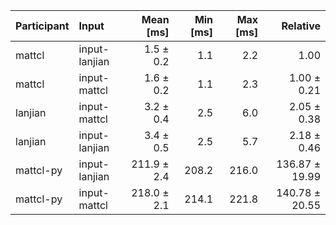 | Participant | Input | Mean [ms] | Min [ms] | Max [ms] | Relative |
|:---|:---|---:|---:|---:|---:|
| mattcl | input-lanjian | 1.5 ± 0.2 | 1.1 | 2.2 | 1.00 |
| mattcl | input-mattcl | 1.6 ± 0.2 | 1.1 | 2.3 | 1.00 ± 0.21 |
| lanjian | input-mattcl | 3.2 ± 0.4 | 2.5 | 6.0 | 2.05 ± 0.38 |
| lanjian | input-lanjian | 3.4 ± 0.5 | 2.5 | 5.7 | 2.18 ± 0.46 |
| mattcl-py | input-lanjian | 211.9 ± 2.4 | 208.2 | 216.0 | 136.87 ± 19.99 |
| mattcl-py | input-mattcl | 218.0 ± 2.1 | 214.1 | 221.8 | 140.78 ± 20.55 |
